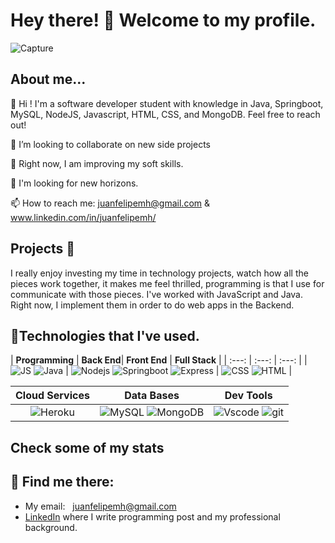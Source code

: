 # Hey there! 🤝 Welcome to my profile.
![Capture](https://res.cloudinary.com/dx3v0vmpb/image/upload/v1669598433/Juan_felipe_mu%C3%B1oz_hurtado_nklqsy.png)
## About me...
👋 Hi ! I'm a software developer student with knowledge in Java, Springboot, MySQL, NodeJS, Javascript, HTML, CSS, and MongoDB. Feel free to reach out!

🐉 I’m looking to collaborate on new side projects

🔭 Right now, I am improving my soft skills.

🎣 I'm looking for new horizons.

📫 How to reach me: juanfelipemh@gmail.com & www.linkedin.com/in/juanfelipemh/


## Projects 🚂
I really enjoy investing my time in technology projects, watch how all the pieces work together, it makes me feel thrilled, programming is that I use for communicate with those pieces. I've worked with JavaScript and Java. Right now, I implement them in order to do web apps in the Backend.

## 🏅Technologies that I've used.

| **Programming** | **Back End**| **Front End** | **Full Stack** |
| :---: | :---: | :---: |
| ![JS](https://img.shields.io/badge/JavaScript-323330?style=for-the-badge&logo=javascript&logoColor=F7DF1E) ![Java](https://img.shields.io/badge/Java-ED8B00?style=for-the-badge&logo=java&logoColor=white)  | ![Nodejs](https://img.shields.io/badge/Node.js-339933?style=for-the-badge&logo=nodedotjs&logoColor=white) ![Springboot](https://img.shields.io/badge/Spring-6DB33F?style=for-the-badge&logo=spring&logoColor=white) ![Express](https://img.shields.io/badge/Express.js-404D59?style=for-the-badge) | ![CSS](https://img.shields.io/badge/CSS3-1572B6?style=for-the-badge&logo=css3&logoColor=white) ![HTML](https://img.shields.io/badge/HTML5-E34F26?style=for-the-badge&logo=html5&logoColor=white) |

| **Cloud Services** | **Data Bases** | **Dev Tools** |
| :---: | :---: | :---: |
| ![Heroku](https://img.shields.io/badge/Heroku-430098?style=for-the-badge&logo=heroku&logoColor=white) | ![MySQL](	https://img.shields.io/badge/MySQL-005C84?style=for-the-badge&logo=mysql&logoColor=white) ![MongoDB](https://img.shields.io/badge/MongoDB-4EA94B?style=for-the-badge&logo=mongodb&logoColor=white) | ![Vscode](https://img.shields.io/badge/VSCode-0078D4?style=for-the-badge&logo=visual%20studio%20code&logoColor=white) ![git](	https://img.shields.io/badge/GIT-E44C30?style=for-the-badge&logo=git&logoColor=white) 
## Check some of my stats

## 📡 Find me there:

- My email: <a style="margin-left: 8px;" href="mailto:juanfelipemh@gmail.com">juanfelipemh@gmail.com</a>
- [LinkedIn](https://www.linkedin.com/in/juanfelipemh/) where I write programming post and my professional background. 
